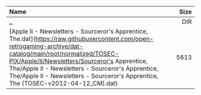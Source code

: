 |Name|Size|
|:---|---:|
|[..](../index.html)|DIR|
|[Apple II - Newsletters - Sourceror's Apprentice, The.dat](https://raw.githubusercontent.com/open-retrogaming-archive/dat-catalog/main/root/normalized/TOSEC-PIX/Apple/II/Newsletters/Sourceror's Apprentice, The/Apple II - Newsletters - Sourceror's Apprentice, The/Apple II - Newsletters - Sourceror's Apprentice, The (TOSEC-v2012-04-12_CM).dat)|5613|
